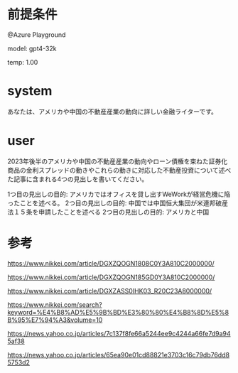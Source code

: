 # 前提条件

@Azure Playground

model: gpt4-32k

temp: 1.00

# system

あなたは、アメリカや中国の不動産産業の動向に詳しい金融ライターです。

# user

2023年後半のアメリカや中国の不動産産業の動向やローン債権を束ねた証券化商品の金利スプレッドの動きやこれらの動きに対応した不動産投資について述べた記事に含まれる4つの見出しを書いてください。

1つ目の見出しの目的: アメリカではオフィスを貸し出すWeWorkが経営危機に陥ったことを述べる。
2つ目の見出しの目的: 中国では中国恒大集団が米連邦破産法１５条を申請したことを述べる
2つ目の見出しの目的: アメリカと中国


# 参考

https://www.nikkei.com/article/DGXZQOGN1808C0Y3A810C2000000/

https://www.nikkei.com/article/DGXZQOGN185GD0Y3A810C2000000/

https://www.nikkei.com/article/DGXZASS0IHK03_R20C23A8000000/

https://www.nikkei.com/search?keyword=%E4%B8%AD%E5%9B%BD%E3%80%80%E4%B8%8D%E5%8B%95%E7%94%A3&volume=10

https://news.yahoo.co.jp/articles/7c137f8fe66a5244ee9c4244a66fe7d9a945af38

https://news.yahoo.co.jp/articles/65ea90e01cd88821e3703c16c79db76dd85753d2